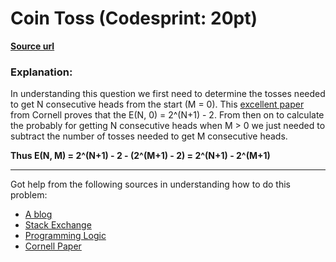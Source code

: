 # Coin Toss (Codesprint: 20pt)
**[Source url](http://cs2.interviewstreet.com/recruit/challenges/solve/view/4f0a70674f380/4eff8af9879d1)**

### Explanation:
In understanding this question we first need to determine the tosses needed to get N consecutive heads from the start (M = 0).
This [excellent paper](http://people.ccmr.cornell.edu/~ginsparg/INFO295/mh.pdf) from Cornell proves that the E(N, 0) = 2^(N+1) - 2.
From then on to calculate the probably for getting N consecutive heads when M > 0 we just needed to subtract the number of tosses needed to get M consecutive heads. 

**Thus E(N, M) = 2^(N+1) - 2 - (2^(M+1) - 2)  = 2^(N+1) - 2^(M+1)**

---
Got help from the following sources in understanding how to do this problem:

- [A blog](http://aakash0104.blogspot.ca/2012/01/codesprint-2-coin-tosses.html)
- [Stack Exchange](http://stats.stackexchange.com/a/23003)
- [Programming Logic](http://www.programminglogic.com/codesprint-2-problem-how-many-coin-tosses-to-get-n-heads/)
- [Cornell Paper](http://people.ccmr.cornell.edu/~ginsparg/INFO295/mh.pdf)